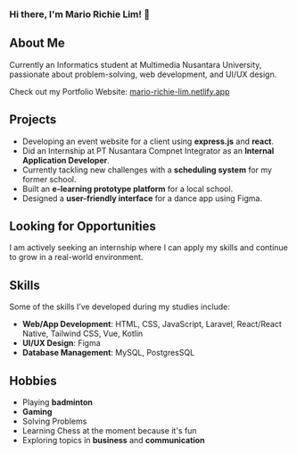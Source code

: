 ### Hi there, I'm Mario Richie Lim! 👋

## About Me
Currently an Informatics student at Multimedia Nusantara University, passionate about problem-solving, web development, and UI/UX design. 

Check out my Portfolio Website: [mario-richie-lim.netlify.app](https://mario-richie-lim.netlify.app/)

## Projects
- Developing an event website for a client using **express.js** and **react**.
- Did an Internship at PT Nusantara Compnet Integrator as an **Internal Application Developer**.
- Currently tackling new challenges with a **scheduling system** for my former school.
- Built an **e-learning prototype platform** for a local school.
- Designed a **user-friendly interface** for a dance app using Figma.

## Looking for Opportunities
I am actively seeking an internship where I can apply my skills and continue to grow in a real-world environment. 

## Skills
Some of the skills I’ve developed during my studies include:
- **Web/App Development**: HTML, CSS, JavaScript, Laravel, React/React Native, Tailwind CSS, Vue, Kotlin
- **UI/UX Design**: Figma
- **Database Management**: MySQL, PostgresSQL

## Hobbies
- Playing **badminton**
- **Gaming**
- Solving Problems
- Learning Chess at the moment because it's fun
- Exploring topics in **business** and **communication**
